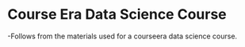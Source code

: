 # Course Era Data Science Course

-Follows from the materials used for a courseera data science course.
